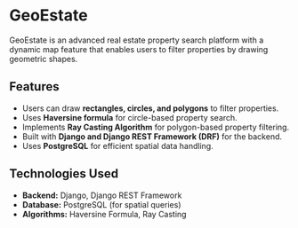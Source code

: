 # GeoEstate

GeoEstate is an advanced real estate property search platform with a dynamic map feature that enables users to filter properties by drawing geometric shapes. 

## Features
- Users can draw **rectangles, circles, and polygons** to filter properties.
- Uses **Haversine formula** for circle-based property search.
- Implements **Ray Casting Algorithm** for polygon-based property filtering.
- Built with **Django and Django REST Framework (DRF)** for the backend.
- Uses **PostgreSQL** for efficient spatial data handling.

## Technologies Used
- **Backend:** Django, Django REST Framework
- **Database:** PostgreSQL (for spatial queries)
- **Algorithms:** Haversine Formula, Ray Casting
